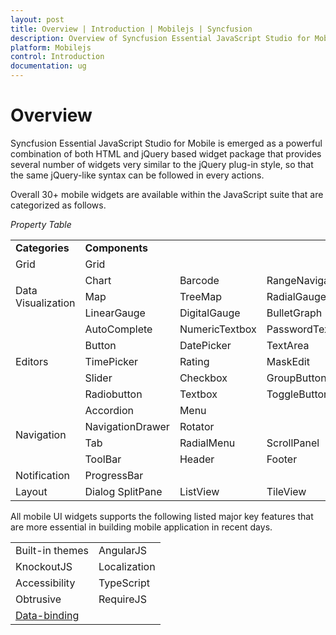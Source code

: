 ```yaml
---
layout: post
title: Overview | Introduction | Mobilejs | Syncfusion
description: Overview of Syncfusion Essential JavaScript Studio for Mobile is emerged as a powerful combination of both HTML and jQuery.
platform: Mobilejs
control: Introduction
documentation: ug
---
```



# Overview

Syncfusion Essential JavaScript Studio for Mobile is emerged as a powerful combination of both HTML and jQuery based widget package that provides several number of widgets very similar to the jQuery plug-in style, so that the same jQuery-like syntax can be followed in every actions.

Overall 30+ mobile widgets are available within the JavaScript suite that are categorized as follows.

_Property Table_

<table>
<tr>
<td>
<b>Categories</b></td><td colspan = "3">
<b>Components</b></td></tr>
<tr>
<td>
Grid</td><td colspan = "3">
Grid</td></tr>
<tr>
<td rowspan = "3">
Data Visualization</td><td>
Chart</td><td>
Barcode</td><td>
RangeNavigator</td></tr>
<tr>
<td>
Map</td><td>
TreeMap</td><td>
RadialGauge</td></tr>
<tr>
<td>
LinearGauge</td><td>
DigitalGauge</td><td>
BulletGraph</td></tr>
<tr>
<td rowspan = "5">
Editors</td><td>
AutoComplete</td><td>
NumericTextbox</td><td>
PasswordTextbox</td></tr>
<tr>
<td>
Button</td><td>
DatePicker</td><td>
TextArea</td></tr>
<tr>
<td>
TimePicker</td><td>
Rating</td><td>
MaskEdit</td></tr>
<tr>
<td>
Slider</td><td>
Checkbox</td><td>
GroupButton</td></tr>
<tr>
<td>
Radiobutton</td><td>
Textbox</td><td>
ToggleButton</td></tr>
<tr>
<td rowspan = "4">
Navigation</td><td>
Accordion</td><td>
Menu</td><td>
</td></tr>
<tr>
<td>
NavigationDrawer</td><td>
Rotator</td><td>
</td></tr>
<tr>
<td>
Tab</td><td>
RadialMenu</td><td>
ScrollPanel</td></tr>
<tr>
<td>
ToolBar</td><td>
Header</td><td>
Footer</td></tr>
<tr>
<td>
Notification</td><td>
ProgressBar</td><td colspan = "2">
</td></tr>
<tr>
<td>
Layout</td><td>
Dialog SplitPane</td><td>
ListView</td><td>
TileView</td></tr>
</table>
All mobile UI widgets supports the following listed major key features that are more essential in building mobile application in recent days.

<table>
<tr>
<td>
Built-in themes</td><td>
AngularJS</td></tr>
<tr>
<td>
KnockoutJS</td><td>
Localization</td></tr>
<tr>
<td>
Accessibility</td><td>
TypeScript</td></tr>
<tr>
<td>
Obtrusive</td><td>
RequireJS</td></tr>
<tr>
<td>
<a href=http://help.syncfusion.com/js/datamanager/data-binding>Data-binding</a></td><td>
</td></tr>
</table>


